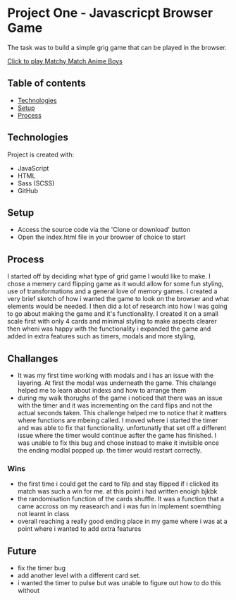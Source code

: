 # Project One - Javascricpt Browser Game

The task was to build a simple grig game that can be played in the browser.

[Click to play Matchy Match Anime Boys]( https://ksaltedsalter.github.io/project-1-memory-game/)

## Table of contents

- [Technologies](#technologies)
- [Setup](#setup)
- [Process](#process)

## Technologies

Project is created with:

- JavaScript
- HTML
- Sass (SCSS)
- GitHub

## Setup

 - Access the source code via the 'Clone or download' button 
 - Open the index.html file in your browser of choice to start

## Process

I started off by deciding what type of grid game I would like to make. I chose a memery card flipping game as it would allow for some fun styling, use of transformations and a general love of memory games. I created a very brief sketch of how i wanted the game to look on the browser and what elements would be needed.
I then did a lot of research into how I was going to go about making the game and it's functionality. I created it on a small scale first with only 4 cards and minimal styling to make aspects clearer then wheni was happy with the functionality i expanded the game and added in extra features such as timers, modals and more styling,

## Challanges

- It was my first time working with modals and i has an issue with the layering. At first the modal was underneath the game. This chalange helped me to learn about indexs and how to arrange them 
- during my walk thorughs of the game i noticed that there was an issue with the timer and it was incrementing on the card flips and not the actual seconds taken. This challenge helped me to notice that it matters where functions are mbeing called. I moved where i started the timer and was able to fix that functionality. unfortunatly that set off a different issue where the timer would continue asfter the game has finished. I was unable to fix this bug and chose instead to make it invisible once the ending modlal popped up. the timer would restart correctly.

### Wins

- the first time i could get the card to filp and stay flipped if i clicked its match was such a win for me. at this point i had written enoigh bjkbk
- the randomisation function of the cards shuffle. It was a function that a came accross on my reasearch and i was fun in implement soemthing not learnt in class
- overall reaching a really good ending place in my game where i was at a point where i wanted to add extra features

## Future

- fix the timer bug
- add another level with a different card set.
- i wanted the timer to pulse but was unable to figure out how to do this without 
